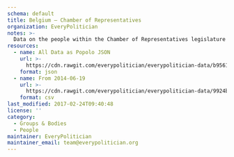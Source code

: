 ```yaml
---
schema: default
title: Belgium — Chamber of Representatives
organization: EveryPolitician
notes: >-
  Data on the people within the Chamber of Representatives legislature of Belgium.
resources:
  - name: All Data as Popolo JSON
    url: >-
      https://cdn.rawgit.com/everypolitician/everypolitician-data/b95612d943a06232f0bf90a7c233a5e4038fa808/data/Belgium/Representatives/ep-popolo-v1.0.json
    format: json
  - name: From 2014-06-19
    url: >-
      https://cdn.rawgit.com/everypolitician/everypolitician-data/9924bc55839b4bc21c6a9686082b3d6f73d06e28/data/Belgium/Representatives/term-54.csv
    format: csv
last_modified: 2017-02-24T09:40:48
license: ''
category:
  - Groups & Bodies
  - People
maintainer: EveryPolitician
maintainer_email: team@everypolitician.org
---
```

